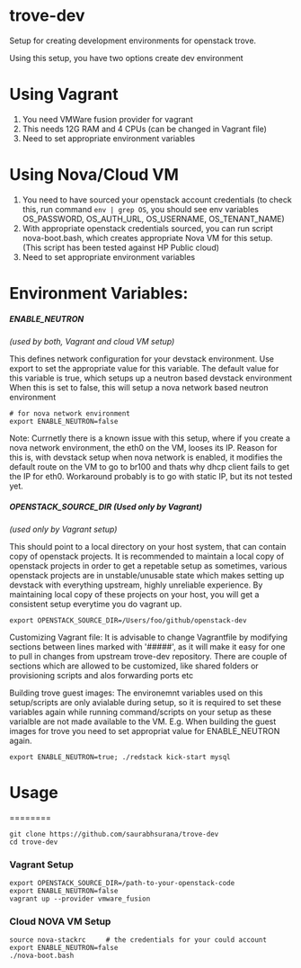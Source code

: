 trove-dev
=========

Setup for creating development environments for openstack trove.

Using this setup, you have two options create dev environment
# Using Vagrant
1. You need VMWare fusion provider for vagrant
2. This needs 12G RAM and 4 CPUs (can be changed in Vagrant file)
3. Need to set appropriate environment variables

# Using Nova/Cloud VM
1. You need to have sourced your openstack account credentials
   (to check this, run command `env | grep OS`, you should see env 
   variables OS_PASSWORD, OS_AUTH_URL, OS_USERNAME, OS_TENANT_NAME)
2. With appropriate openstack credentials sourced, you can run
   script nova-boot.bash, which creates appropriate Nova VM for
   this setup. (This script has been tested against HP Public cloud)
3. Need to set appropriate environment variables


Environment Variables:
=================================
##### ENABLE_NEUTRON 
_(used by both, Vagrant and cloud VM setup)_

This defines network configuration for your devstack environment.
Use export to set the appropriate value for this variable.
The default value for this variable is true, which setups up a
neutron based devstack environment
When this is set to false, this will setup a nova network
based neutron environment
```
# for nova network environment
export ENABLE_NEUTRON=false
```

Note: Currnetly there is a known issue with this setup, where if you
create a nova network environment, the eth0 on the VM,
looses its IP. Reason for this is, with devstack setup when nova network
is enabled, it modifies the default route on the VM to go to br100 and
thats why dhcp client fails to get the IP for eth0. Workaround
probably is to go with static IP, but its not tested yet.

##### OPENSTACK_SOURCE_DIR (Used only by Vagrant)
_(used only by Vagrant setup)_

  This should point to a local directory on your host system, that
can contain copy of openstack projects. It is recommended to maintain
a local copy of openstack projects in order to get a repetable setup
as sometimes, various openstack projects are in unstable/unusable state
which makes setting up devstack with everything upstream, highly
unreliable experience. By maintaining local copy of these projects
on your host, you will get a consistent setup everytime you do
vagrant up.
```
export OPENSTACK_SOURCE_DIR=/Users/foo/github/openstack-dev
```

Customizing Vagrant file:
It is advisable to change Vagrantfile by modifying sections between
lines marked with '#####', as it will make it easy for one to pull
in changes from upstream trove-dev repository.
There are couple of sections which are allowed to be customized, like
shared folders or provisioning scripts and alos forwarding ports etc


Building trove guest images:
The environemnt variables used on this setup/scripts are only avialable
during setup, so it is required to set these variables again while
running command/scripts on your setup as these varialble are not
made available to the VM. E.g. When building the guest images for trove
you need to set appropriat value for ENABLE_NEUTRON again.

```
export ENABLE_NEUTRON=true; ./redstack kick-start mysql
```

# Usage
========
```
git clone https://github.com/saurabhsurana/trove-dev
cd trove-dev
```

### Vagrant Setup
```
export OPENSTACK_SOURCE_DIR=/path-to-your-openstack-code
export ENABLE_NEUTRON=false
vagrant up --provider vmware_fusion
```

### Cloud NOVA VM Setup
```
source nova-stackrc     # the credentials for your could account
export ENABLE_NEUTRON=false
./nova-boot.bash
```
